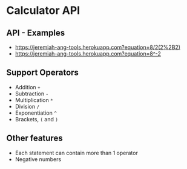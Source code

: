# Calculator API

## API - Examples

-   https://jeremiah-ang-tools.herokuapp.com?equation=8/2(2%2B2)
-   https://jeremiah-ang-tools.herokuapp.com?equation=8^-2

## Support Operators

-   Addition `+`
-   Subtraction `-`
-   Multiplication `*`
-   Division `/`
-   Exponentiation `^`
-   Brackets, `(` and `)`

## Other features

-   Each statement can contain more than 1 operator
-   Negative numbers

